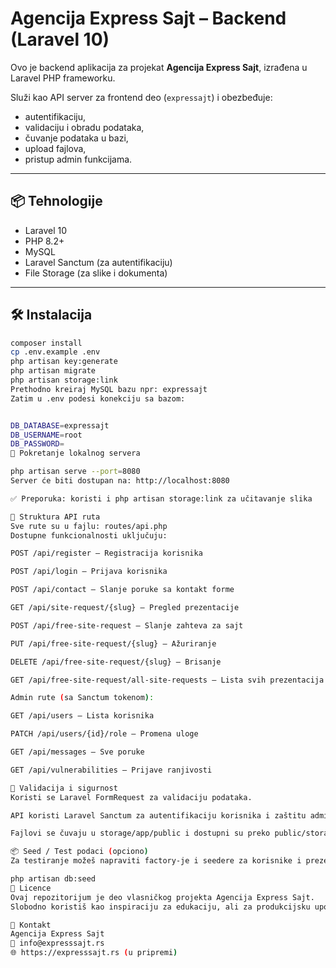# Agencija Express Sajt – Backend (Laravel 10)

Ovo je backend aplikacija za projekat **Agencija Express Sajt**, izrađena u Laravel PHP frameworku.

Služi kao API server za frontend deo (`expressajt`) i obezbeđuje:
- autentifikaciju,
- validaciju i obradu podataka,
- čuvanje podataka u bazi,
- upload fajlova,
- pristup admin funkcijama.

---

## 📦 Tehnologije

- Laravel 10
- PHP 8.2+
- MySQL
- Laravel Sanctum (za autentifikaciju)
- File Storage (za slike i dokumenta)

---

## 🛠️ Instalacija

```bash
composer install
cp .env.example .env
php artisan key:generate
php artisan migrate
php artisan storage:link
Prethodno kreiraj MySQL bazu npr: expressajt
Zatim u .env podesi konekciju sa bazom:


DB_DATABASE=expressajt
DB_USERNAME=root
DB_PASSWORD=
🚀 Pokretanje lokalnog servera

php artisan serve --port=8080
Server će biti dostupan na: http://localhost:8080

✅ Preporuka: koristi i php artisan storage:link za učitavanje slika

📁 Struktura API ruta
Sve rute su u fajlu: routes/api.php
Dostupne funkcionalnosti uključuju:

POST /api/register – Registracija korisnika

POST /api/login – Prijava korisnika

POST /api/contact – Slanje poruke sa kontakt forme

GET /api/site-request/{slug} – Pregled prezentacije

POST /api/free-site-request – Slanje zahteva za sajt

PUT /api/free-site-request/{slug} – Ažuriranje

DELETE /api/free-site-request/{slug} – Brisanje

GET /api/free-site-request/all-site-requests – Lista svih prezentacija (admin)

Admin rute (sa Sanctum tokenom):

GET /api/users – Lista korisnika

PATCH /api/users/{id}/role – Promena uloge

GET /api/messages – Sve poruke

GET /api/vulnerabilities – Prijave ranjivosti

🧠 Validacija i sigurnost
Koristi se Laravel FormRequest za validaciju podataka.

API koristi Laravel Sanctum za autentifikaciju korisnika i zaštitu admin ruta.

Fajlovi se čuvaju u storage/app/public i dostupni su preko public/storage.

📦 Seed / Test podaci (opciono)
Za testiranje možeš napraviti factory-je i seedere za korisnike i prezentacije.

php artisan db:seed
🧾 Licence
Ovaj repozitorijum je deo vlasničkog projekta Agencija Express Sajt.
Slobodno koristiš kao inspiraciju za edukaciju, ali za produkcijsku upotrebu obavezna je dozvola vlasnika.

📌 Kontakt
Agencija Express Sajt
📧 info@expresssajt.rs
🌐 https://expresssajt.rs (u pripremi)
